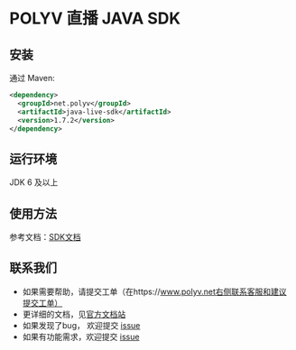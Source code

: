 # POLYV 直播 JAVA SDK ###

## 安装
通过 Maven:
```xml
<dependency>
  <groupId>net.polyv</groupId>
  <artifactId>java-live-sdk</artifactId>
  <version>1.7.2</version>
</dependency>
```

## 运行环境
JDK 6 及以上

## 使用方法
参考文档：[SDK文档](https://dev.polyv.net/2018/liveproduct/l-sdk/javalivesdk/)

## 联系我们

- 如果需要帮助，请提交工单（在https://www.polyv.net右侧联系客服和建议提交工单）
- 更详细的文档，见[官方文档站](https://dev.polyv.net/2018/liveproduct/l-sdk/javalivesdk/)
- 如果发现了bug， 欢迎提交 [issue](https://github.com/easefun/java-live-sdk/issues)
- 如果有功能需求，欢迎提交 [issue](https://github.com/easefun/java-live-sdk/issues)

